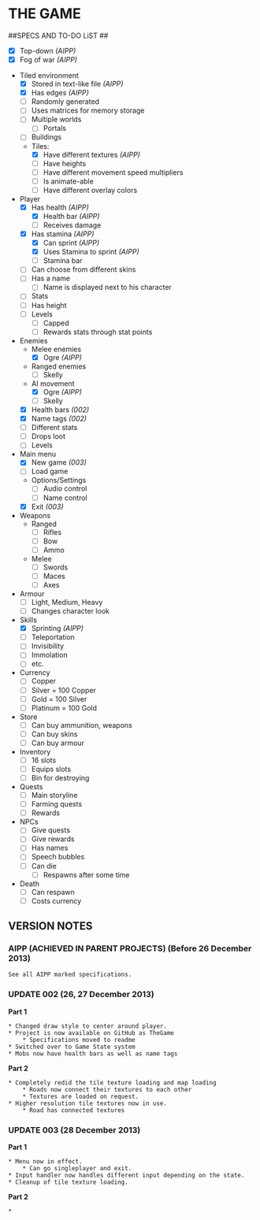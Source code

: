 # THE GAME #

##SPECS AND TO-DO LiST ##
* [x] Top-down *(AIPP)*
* [x] Fog of war *(AIPP)*
* Tiled environment
	- [x] Stored in text-like file *(AIPP)*
	- [x] Has edges *(AIPP)*
	- [ ] Randomly generated
	- [ ] Uses matrices for memory storage
	- [ ] Multiple worlds
		- [ ] Portals
	- [ ] Buildings
	- Tiles:
		- [x] Have different textures *(AIPP)*
		- [ ] Have heights
		- [ ] Have different movement speed multipliers
		- [ ] Is animate-able
		- [ ] Have different overlay colors
* Player
	- [x] Has health *(AIPP)*	
		- [x] Health bar *(AIPP)*
		- [ ] Receives damage
	- [x] Has stamina *(AIPP)*
		- [x] Can sprint *(AIPP)*
		- [x] Uses Stamina to sprint *(AIPP)*
		- [ ] Stamina bar
	- [ ] Can choose from different skins
	- [ ] Has a name
		- [ ] Name is displayed next to his character
	- [ ] Stats
	- [ ] Has height
	- [ ] Levels
		- [ ] Capped
		- [ ] Rewards stats through stat points
* Enemies
	- Melee enemies
		- [x] Ogre *(AIPP)*
	- Ranged enemies
		- [ ] Skelly
	- AI movement
		- [x] Ogre *(AIPP)*
		- [ ] Skelly
	- [x] Health bars *(002)*
	- [x] Name tags	*(002)*
	- [ ] Different stats
	- [ ] Drops loot
	- [ ] Levels
* Main menu
	- [x] New game *(003)*
	- [ ] Load game
	- Options/Settings
		- [ ] Audio control
		- [ ] Name control
	- [x] Exit *(003)*
* Weapons
	- Ranged
		- [ ] Rifles
		- [ ] Bow
		- [ ] Ammo
	- Melee	
		- [ ] Swords
		- [ ] Maces
		- [ ] Axes
* Armour
	- [ ] Light, Medium, Heavy
	- [ ] Changes character look
* Skills
	- [x] Sprinting *(AIPP)*
	- [ ] Teleportation
	- [ ] Invisibility
	- [ ] Immolation
	- [ ] etc.
* Currency
	- [ ] Copper
	- [ ] Silver = 100 Copper
	- [ ] Gold = 100 Silver
	- [ ] Platinum = 100 Gold
* Store
	- [ ] Can buy ammunition, weapons
	- [ ] Can buy skins
	- [ ] Can buy armour
* Inventory
	- [ ] 16 slots
	- [ ] Equips slots
	- [ ] Bin for destroying
* Quests
	- [ ] Main storyline
	- [ ] Farming quests
	- [ ] Rewards
* NPCs
	- [ ] Give quests
	- [ ] Give rewards
	- [ ] Has names
	- [ ] Speech bubbles
	- [ ] Can die
		- [ ] Respawns after some time
* Death
	- [ ] Can respawn
	- [ ] Costs currency

## VERSION NOTES ##
### AIPP (ACHIEVED IN PARENT PROJECTS) (Before 26 December 2013) ###
>	
	See all AIPP marked specifications.
	
### UPDATE 002	(26, 27 December 2013) ###
**Part 1**
>
	* Changed draw style to center around player.
	* Project is now available on GitHub as TheGame
		* Specifications moved to readme
	* Switched over to Game State system
	* Mobs now have health bars as well as name tags

**Part 2**
>
	* Completely redid the tile texture loading and map loading
		* Roads now connect their textures to each other
		* Textures are loaded on request.
	* Higher resolution tile textures now in use.
		* Road has connected textures

### UPDATE 003	(28 December 2013) ###
**Part 1**
>
	* Menu now in effect.
		* Can go singleplayer and exit.
	* Input handler now handles different input depending on the state.
	* Cleanup of tile texture loading.

**Part 2**
>
	* 
